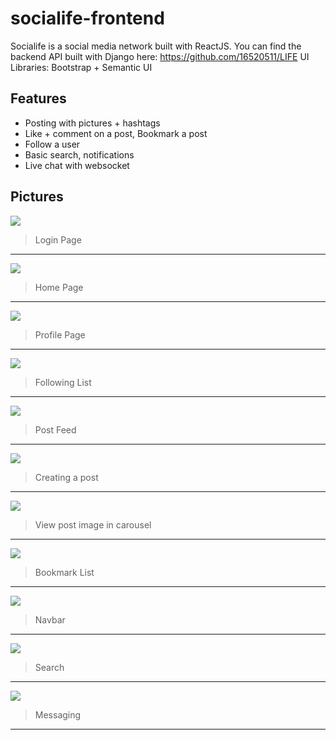# socialife-frontend
Socialife is a social media network built with ReactJS.
You can find the backend API built with Django here: https://github.com/16520511/LIFE
UI Libraries: Bootstrap + Semantic UI

Features
-------------
- Posting with pictures + hashtags
- Like + comment on a post, Bookmark a post
- Follow a user
- Basic search, notifications
- Live chat with websocket

Pictures
-------------
![](https://github.com/16520511/socialife/blob/master/images/login.png)
> Login Page
------
![](https://github.com/16520511/socialife/blob/master/images/home.png)
> Home Page
------
![](https://github.com/16520511/socialife/blob/master/images/profile.png)
> Profile Page
------
![](https://github.com/16520511/socialife/blob/master/images/following.png)
> Following List
------
![](https://github.com/16520511/socialife/blob/master/images/feed.png)
> Post Feed
------
![](https://github.com/16520511/socialife/blob/master/images/posting.png)
> Creating a post
------
![](https://github.com/16520511/socialife/blob/master/images/carousel.png)
> View post image in carousel
------
![](https://github.com/16520511/socialife/blob/master/images/bookmark.png)
> Bookmark List
------
![](https://github.com/16520511/socialife/blob/master/images/navigation-bar.png)
> Navbar
------
![](https://github.com/16520511/socialife/blob/master/images/search.png)
> Search
------
![](https://github.com/16520511/socialife/blob/master/images/message.png)
> Messaging
------
